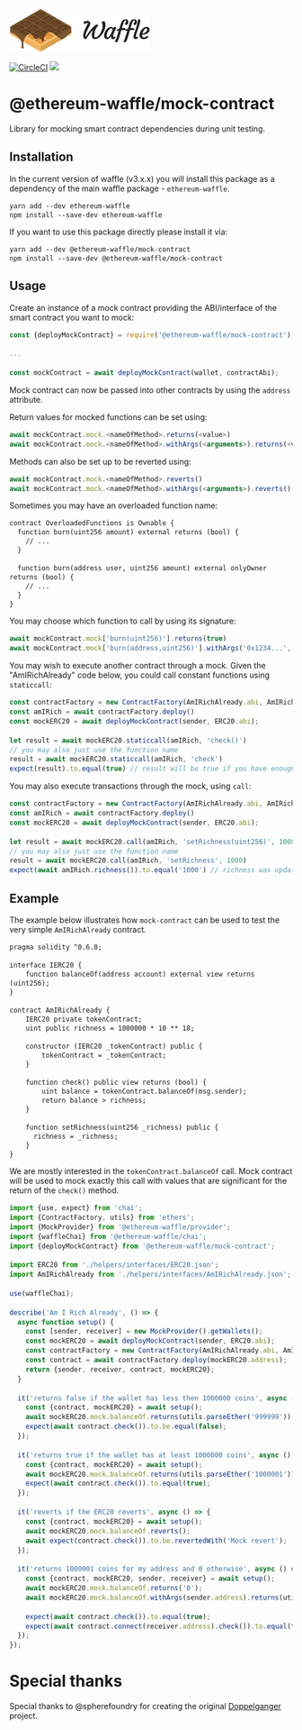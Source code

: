 ![Ethereum Waffle](https://raw.githubusercontent.com/EthWorks/Waffle/master/docs/source/logo.png)

[![CircleCI](https://circleci.com/gh/EthWorks/Waffle.svg?style=svg)](https://circleci.com/gh/EthWorks/Waffle)
[![](https://img.shields.io/npm/v/@ethereum-waffle/mock-contract.svg)](https://www.npmjs.com/package/@ethereum-waffle/mock-contract)

# @ethereum-waffle/mock-contract

Library for mocking smart contract dependencies during unit testing.

## Installation
In the current version of waffle (v3.x.x) you will install this package as a dependency of the main waffle package - `ethereum-waffle`.

```
yarn add --dev ethereum-waffle
npm install --save-dev ethereum-waffle
```

If you want to use this package directly please install it via:
```
yarn add --dev @ethereum-waffle/mock-contract
npm install --save-dev @ethereum-waffle/mock-contract
```

## Usage

Create an instance of a mock contract providing the ABI/interface of the smart contract you want to mock:

```js
const {deployMockContract} = require('@ethereum-waffle/mock-contract');

...

const mockContract = await deployMockContract(wallet, contractAbi);
```

Mock contract can now be passed into other contracts by using the `address` attribute.

Return values for mocked functions can be set using:

```js
await mockContract.mock.<nameOfMethod>.returns(<value>)
await mockContract.mock.<nameOfMethod>.withArgs(<arguments>).returns(<value>)
```

Methods can also be set up to be reverted using:

```js
await mockContract.mock.<nameOfMethod>.reverts()
await mockContract.mock.<nameOfMethod>.withArgs(<arguments>).reverts()
```

Sometimes you may have an overloaded function name:

```solidity
contract OverloadedFunctions is Ownable {
  function burn(uint256 amount) external returns (bool) {
    // ...
  }

  function burn(address user, uint256 amount) external onlyOwner returns (bool) {
    // ...
  }
}
```

You may choose which function to call by using its signature:

```js
await mockContract.mock['burn(uint256)'].returns(true)
await mockContract.mock['burn(address,uint256)'].withArgs('0x1234...', 1000).reverts()
```

You may wish to execute another contract through a mock.  Given the "AmIRichAlready" code below, you could call constant functions using `staticcall`:

```js
const contractFactory = new ContractFactory(AmIRichAlready.abi, AmIRichAlready.bytecode, sender);
const amIRich = await contractFactory.deploy()
const mockERC20 = await deployMockContract(sender, ERC20.abi);

let result = await mockERC20.staticcall(amIRich, 'check()')
// you may also just use the function name
result = await mockERC20.staticcall(amIRich, 'check')
expect(result).to.equal(true) // result will be true if you have enough tokens
```

You may also execute transactions through the mock, using `call`:

```js
const contractFactory = new ContractFactory(AmIRichAlready.abi, AmIRichAlready.bytecode, sender);
const amIRich = await contractFactory.deploy()
const mockERC20 = await deployMockContract(sender, ERC20.abi);

let result = await mockERC20.call(amIRich, 'setRichness(uint256)', 1000)
// you may also just use the function name
result = await mockERC20.call(amIRich, 'setRichness', 1000)
expect(await amIRich.richness()).to.equal('1000') // richness was updated
```

## Example

The example below illustrates how `mock-contract` can be used to test the very simple `AmIRichAlready` contract.

```Solidity
pragma solidity ^0.6.0;

interface IERC20 {
    function balanceOf(address account) external view returns (uint256);
}

contract AmIRichAlready {
    IERC20 private tokenContract;
    uint public richness = 1000000 * 10 ** 18;

    constructor (IERC20 _tokenContract) public {
        tokenContract = _tokenContract;
    }

    function check() public view returns (bool) {
        uint balance = tokenContract.balanceOf(msg.sender);
        return balance > richness;
    }

    function setRichness(uint256 _richness) public {
      richness = _richness;
    }
}
```

We are mostly interested in the `tokenContract.balanceOf` call. Mock contract will be used to mock exactly this call with values that are significant for the return of the `check()` method.

```js
import {use, expect} from 'chai';
import {ContractFactory, utils} from 'ethers';
import {MockProvider} from '@ethereum-waffle/provider';
import {waffleChai} from '@ethereum-waffle/chai';
import {deployMockContract} from '@ethereum-waffle/mock-contract';

import ERC20 from './helpers/interfaces/ERC20.json';
import AmIRichAlready from './helpers/interfaces/AmIRichAlready.json';

use(waffleChai);

describe('Am I Rich Already', () => {
  async function setup() {
    const [sender, receiver] = new MockProvider().getWallets();
    const mockERC20 = await deployMockContract(sender, ERC20.abi);
    const contractFactory = new ContractFactory(AmIRichAlready.abi, AmIRichAlready.bytecode, sender);
    const contract = await contractFactory.deploy(mockERC20.address);
    return {sender, receiver, contract, mockERC20};
  }

  it('returns false if the wallet has less then 1000000 coins', async () => {
    const {contract, mockERC20} = await setup();
    await mockERC20.mock.balanceOf.returns(utils.parseEther('999999'));
    expect(await contract.check()).to.be.equal(false);
  });

  it('returns true if the wallet has at least 1000000 coins', async () => {
    const {contract, mockERC20} = await setup();
    await mockERC20.mock.balanceOf.returns(utils.parseEther('1000001'));
    expect(await contract.check()).to.equal(true);
  });

  it('reverts if the ERC20 reverts', async () => {
    const {contract, mockERC20} = await setup();
    await mockERC20.mock.balanceOf.reverts();
    await expect(contract.check()).to.be.revertedWith('Mock revert');
  });

  it('returns 1000001 coins for my address and 0 otherwise', async () => {
    const {contract, mockERC20, sender, receiver} = await setup();
    await mockERC20.mock.balanceOf.returns('0');
    await mockERC20.mock.balanceOf.withArgs(sender.address).returns(utils.parseEther('1000001'));

    expect(await contract.check()).to.equal(true);
    expect(await contract.connect(receiver.address).check()).to.equal(false);
  });
});
```

# Special thanks

Special thanks to @spherefoundry for creating the original [Doppelganger](https://github.com/EthWorks/Doppelganger) project.
